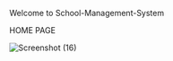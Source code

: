 Welcome to School-Management-System

HOME PAGE

![Screenshot (16)](https://github.com/user-attachments/assets/d950dc47-adda-4114-bb07-b846e6d8dd43)
